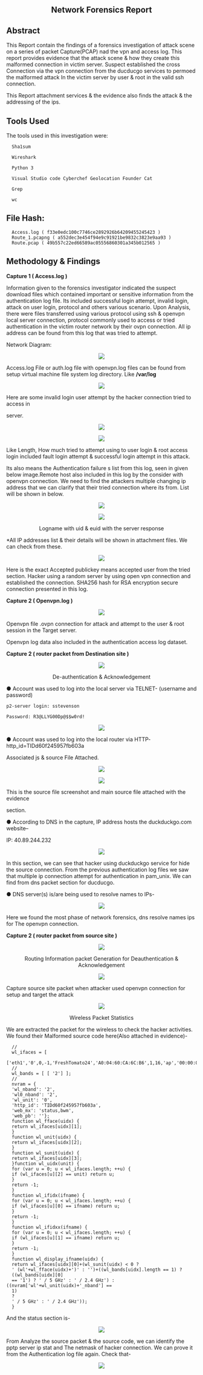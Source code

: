 <div align="center">
  <h2 align="center">Network Forensics Report</h2>
 


</div>

## Abstract

This Report contain the findings of a forensics investigation of attack scene on a series of packet Capture(PCAP) nad the vpn and access log. This report provides evidence that the attack scene & how they create this malformed connection in victim server. Suspect established the cross Connection via the vpn connection from the ducducgo services to permoed the malformed attack In the victim server by user & root in the valid ssh connection.

This Report attachment services & the evidence  also finds the attack & the addressing of the ips.


## Tools Used

The tools used in this investigation were:

      Sha1sum

      Wireshark

      Python 3

      Visual Studio code Cyberchef Geolocation Founder Cat

      Grep

      wc

## File Hash:

      Access.log ( f33e0edc100c7746ce2892926b64209455245423 )
      Route_1.pcapng ( a552dec3e454f94e9c91921be9832c3823e9aa93 )
      Route.pcap ( 49b557c22ed66589ac05556860301a345b012565 )

## Methodology & Findings

<b>Capture 1 ( Access.log )</b>

Information given to the forensics investigator indicated the suspect download files which contained important or sensitive information from the authentication log file. Its included successful login attempt, invalid login, attack on user login, protocol and others various scenario. Upon Analysis, there were files transferred using various protocol using ssh & openvpn local server connection, protocol commonly used to access or tried authentication in the victim router network by their ovpn connection. All ip address can be found from this log that was tried to attempt.

Network Diagram:

<p align="center">

<img src="https://github.com/tareqraihan926/Network-Artifacts-Forensics-Analysis/blob/main/Screenshots/Aspose.Words.b6296dcb-298e-49b4-bada-f504d6427885.001.png" width="" height="">
</p>

Access.log File or auth.log file with openvpn.log files can be found from setup virtual machine file system log directory. Like **/var/log**

<p align="center">

<img src="https://github.com/tareqraihan926/Network-Artifacts-Forensics-Analysis/blob/main/Screenshots/Aspose.Words.b6296dcb-298e-49b4-bada-f504d6427885.002.jpeg" width="" height="">
</p>


Here are some invalid login user attempt by the hacker connection tried to access in

server.

<p align="center">

<img src="https://github.com/tareqraihan926/Network-Artifacts-Forensics-Analysis/blob/main/Screenshots/Aspose.Words.b6296dcb-298e-49b4-bada-f504d6427885.003.jpeg" width="" height="">
</p>


<p align="center">

<img src="https://github.com/tareqraihan926/Network-Artifacts-Forensics-Analysis/blob/main/Screenshots/Aspose.Words.b6296dcb-298e-49b4-bada-f504d6427885.004.png" width="" height="">
</p>


Like Length, How much tried to attempt using to user login & root access login included fault login attempt & successful login attempt in this attack.

Its also means the Authentication failure s list from this log, seen in given below image.Remote host also included in this log by the consider with openvpn connection. We need to find the attackers multiple changing ip address that we can clarify that their tried connection where its from. List will be shown in below.

<p align="center">

<img src="https://github.com/tareqraihan926/Network-Artifacts-Forensics-Analysis/blob/main/Screenshots/Aspose.Words.b6296dcb-298e-49b4-bada-f504d6427885.005.jpeg" width="" height="">
</p>


<p align="center">

<img src="https://github.com/tareqraihan926/Network-Artifacts-Forensics-Analysis/blob/main/Screenshots/Aspose.Words.b6296dcb-298e-49b4-bada-f504d6427885.006.jpeg" width="" height="">
</p>

<p align="center"> Logname with uid & euid with the server response </p>

*All IP addresses list & their details will be shown in attachment files. We can check from these.

<p align="center">

<img src="https://github.com/tareqraihan926/Network-Artifacts-Forensics-Analysis/blob/main/Screenshots/Aspose.Words.b6296dcb-298e-49b4-bada-f504d6427885.007.jpeg" width="" height="">
</p>

Here is the exact Accepted publickey means accepted user from the tried section. Hacker using a random server by using open vpn connection and established the connection. SHA256 hash for RSA encryption secure connection presented in this log.

<b>Capture 2 ( Openvpn.log )</b>

<p align="center">

<img src="https://github.com/tareqraihan926/Network-Artifacts-Forensics-Analysis/blob/main/Screenshots/Aspose.Words.b6296dcb-298e-49b4-bada-f504d6427885.008.jpeg" width="" height="">
</p>


Openvpn file .ovpn connection for attack and attempt to the user & root session in the Target server.

Openvpn log data also included in the authentication access log dataset. 

<b>Capture 2 ( router packet from Destination site ) </b>

<p align="center">

<img src="https://github.com/tareqraihan926/Network-Artifacts-Forensics-Analysis/blob/main/Screenshots/Aspose.Words.b6296dcb-298e-49b4-bada-f504d6427885.009.jpeg" width="" height="">
</p>

<p align="center"> De-authentication & Acknowledgement </p>

● Account was used to log into the local server via TELNET- (username and password)

    p2-server login: sstevenson

    Password: R3@LLYG00Dp@$$w0rd!

<p align="center">

<img src="https://github.com/tareqraihan926/Network-Artifacts-Forensics-Analysis/blob/main/Screenshots/Aspose.Words.b6296dcb-298e-49b4-bada-f504d6427885.010.png" width="" height="">
</p>

● Account was used to log into the local router via HTTP- http\_id=TIDd60f245957fb603a

Associated js & source File Attached.

<p align="center">

<img src="https://github.com/tareqraihan926/Network-Artifacts-Forensics-Analysis/blob/main/Screenshots/Aspose.Words.b6296dcb-298e-49b4-bada-f504d6427885.011.jpeg" width="" height="">
</p>

<p align="center">

<img src="https://github.com/tareqraihan926/Network-Artifacts-Forensics-Analysis/blob/main/Screenshots/Aspose.Words.b6296dcb-298e-49b4-bada-f504d6427885.012.jpeg" width="" height="">
</p>

This is the source file screenshot and main source file attached with the evidence

section.

● According to DNS in the capture, IP address hosts the duckduckgo.com website–

IP: 40.89.244.232

<p align="center">

<img src="https://github.com/tareqraihan926/Network-Artifacts-Forensics-Analysis/blob/main/Screenshots/Aspose.Words.b6296dcb-298e-49b4-bada-f504d6427885.013.jpeg" width="" height="">
</p>

In this section, we can see that hacker using duckduckgo service for hide the source connection. From the previous authentication log files we saw that multiple ip connection attempt for authentication in pam\_unix. We can find from dns packet section for ducducgo.

● DNS server(s) is/are being used to resolve names to IPs-

<p align="center">

<img src="https://github.com/tareqraihan926/Network-Artifacts-Forensics-Analysis/blob/main/Screenshots/Aspose.Words.b6296dcb-298e-49b4-bada-f504d6427885.014.jpeg" width="" height="">
</p>

Here we found the most phase of network forensics, dns resolve names ips for The openvpn connection.

<b>Capture 2 ( router packet from source site )</b>

<p align="center">

<img src="https://github.com/tareqraihan926/Network-Artifacts-Forensics-Analysis/blob/main/Screenshots/Aspose.Words.b6296dcb-298e-49b4-bada-f504d6427885.015.jpeg" width="" height="">
</p>

<p align="center"> Routing Information packet Generation for Deauthentication & Acknowledgement </p>

<p align="center">

<img src="https://github.com/tareqraihan926/Network-Artifacts-Forensics-Analysis/blob/main/Screenshots/Aspose.Words.b6296dcb-298e-49b4-bada-f504d6427885.016.jpeg" width="" height="">
</p>

Capture source site packet when attacker used openvpn connection for setup and target the attack

<p align="center">

<img src="https://github.com/tareqraihan926/Network-Artifacts-Forensics-Analysis/blob/main/Screenshots/Aspose.Words.b6296dcb-298e-49b4-bada-f504d6427885.017.jpeg" width="" height="">
</p>

<p align="center"> Wireless Packet Statistics </p>

We are extracted the packet for the wireless to check the hacker activities. We found their Malformed source code here(Also attached in evidence)-

      //
      wl_ifaces = [
      ['eth1','0',0,-1,'FreshTomato24','A0:04:60:CA:6C:B6',1,16,'ap','00:00:00:00:00:00']];
      //
      wl_bands = [ [ '2'] ];
      //
      nvram = {
      'wl_nband': '2',
      'wl0_nband': '2',
      'wl_unit': '0',
      'http_id': 'TIDd60f245957fb603a',
      'web_mx': 'status,bwm',
      'web_pb': ''};
      function wl_fface(uidx) {
      return wl_ifaces[uidx][1];
      }
      function wl_unit(uidx) {
      return wl_ifaces[uidx][2];
      }
      function wl_sunit(uidx) {
      return wl_ifaces[uidx][3];
      }function wl_uidx(unit) {
      for (var u = 0; u < wl_ifaces.length; ++u) {
      if (wl_ifaces[u][2] == unit) return u;
      }
      return -1;
      }
      function wl_ifidx(ifname) {
      for (var u = 0; u < wl_ifaces.length; ++u) {
      if (wl_ifaces[u][0] == ifname) return u;
      }
      return -1;
      }
      function wl_ifidxx(ifname) {
      for (var u = 0; u < wl_ifaces.length; ++u) {
      if (wl_ifaces[u][1] == ifname) return u;
      }
      return -1;
      }
      function wl_display_ifname(uidx) {
      return wl_ifaces[uidx][0]+(wl_sunit(uidx) < 0 ?
      ' (wl'+wl_fface(uidx)+')' : '')+((wl_bands[uidx].length == 1) ?
      ((wl_bands[uidx][0]
      == '1') ? ' / 5 GHz' : ' / 2.4 GHz') : ((nvram['wl'+wl_unit(uidx)+'_nband'] ==
      1)
      ?
      ' / 5 GHz' : ' / 2.4 GHz'));
      }

And the status section is-

<p align="center">

<img src="https://github.com/tareqraihan926/Network-Artifacts-Forensics-Analysis/blob/main/Screenshots/Aspose.Words.b6296dcb-298e-49b4-bada-f504d6427885.018.jpeg" width="" height="">
</p>


From Analyze the source packet & the source code, we can identify the pptp server ip stat and The netmask of hacker connection. We can prove it from the Authentication log file again. Check that-

<p align="center">

<img src="https://github.com/tareqraihan926/Network-Artifacts-Forensics-Analysis/blob/main/Screenshots/Aspose.Words.b6296dcb-298e-49b4-bada-f504d6427885.019.jpeg" width="" height="">
</p>

